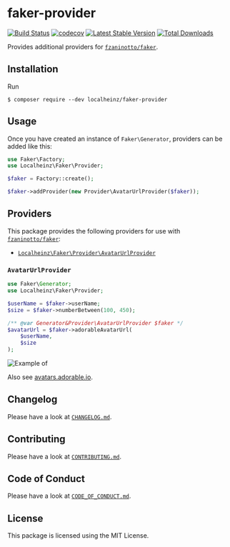 # faker-provider

[![Build Status](https://travis-ci.com/localheinz/faker-provider.svg?branch=master)](https://travis-ci.com/localheinz/faker-provider)
[![codecov](https://codecov.io/gh/localheinz/faker-provider/branch/master/graph/badge.svg)](https://codecov.io/gh/localheinz/faker-provider)
[![Latest Stable Version](https://poser.pugx.org/localheinz/faker-provider/v/stable)](https://packagist.org/packages/localheinz/faker-provider)
[![Total Downloads](https://poser.pugx.org/localheinz/faker-provider/downloads)](https://packagist.org/packages/localheinz/faker-provider)

Provides additional providers for [`fzaninotto/faker`](https://github.com/fzaninotto/Faker).

## Installation

Run

```
$ composer require --dev localheinz/faker-provider
```

## Usage

Once you have created an instance of `Faker\Generator`, providers can be added like this:

```php
use Faker\Factory;
use Localheinz\Faker\Provider;

$faker = Factory::create();

$faker->addProvider(new Provider\AvatarUrlProvider($faker));
```

## Providers

This package provides the following providers for use with [`fzaninotto/faker`](https://github.com/fzaninotto/Faker):

* [`Localheinz\Faker\Provider\AvatarUrlProvider`](https://github.com/localheinz/faker-provider#avatarurlprovider)

### `AvatarUrlProvider`

```php
use Faker\Generator;
use Localheinz\Faker\Provider;

$userName = $faker->userName;
$size = $faker->numberBetween(100, 450);

/** @var Generator&Provider\AvatarUrlProvider $faker */
$avatarUrl = $faker->adorableAvatarUrl(
    $userName,
    $size
);
```

![Example of ](https://api.adorable.io/avatars/150/localheinz.png)

Also see [avatars.adorable.io](http://avatars.adorable.io/).

## Changelog

Please have a look at [`CHANGELOG.md`](CHANGELOG.md).

## Contributing

Please have a look at [`CONTRIBUTING.md`](.github/CONTRIBUTING.md).

## Code of Conduct

Please have a look at [`CODE_OF_CONDUCT.md`](.github/CODE_OF_CONDUCT.md).

## License

This package is licensed using the MIT License.
